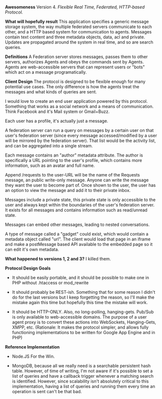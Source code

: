 **Awesomeness** Version 4. _Flexible Real Time, Federated, HTTP-based Protocol._

__What will hopefully result__
This application specifies a generic message storage system, the way multiple federated servers communicate to each other, and a HTTP based system for communication to agents. Messages contain text content and three metadata objects, data, acl and private. Updates are propagated around the system in real time, and so are search queries. 

__Definitions__
A Federation server stores messages, passes them to other servers, authorizes Agents and obeys the commands sent by Agents. Agents are web-accessible servers that can represent users or "bots" which act on a message programatically.

__Client Design__
The protocol is designed to be flexible enough for many potential use cases. The only difference is how the agents treat the messages and what kinds of queries are sent.

I would love to create an end user application powered by this protocol. Something that works as a social network and a means of communication. Think Facebook and it's Mail system or Gmail+Buzz.

Each user has a profile, it's actually just a message. 

A federation server can run a query on messages by a certain user on that user's federation server (since every message accessed/modified by a user will be mirrored by the federation server). That list would be the activity list, and can be aggregated into a single stream. 

Each message contains an "author" metadata attribute. The author is specifically a URL pointing to the user's profile, which contains more information, such as an avatar and full name.

Append /requests to the user-URL will be the name of the Requests message, an public write-only message. Anyone can write the message they want the user to become part of. Once shown to the user, the user has an option to view the message and add it to their private inbox.

Messages include a private state, this private state is only accessible to the user and always kept within the boundaries of the user's federation server. It exists for all messages and contains information such as read/unread state.

Messages can embed other messages, leading to nested conversations.

A type of message called a "gadget" could exist, which would contain a metadata object called "url". The client would load that page in an iframe and make a postMessage based API available to the embedded page so it can edit it's own metadata.

__What happened to versions 1, 2 and 3?__ I killed them.

__Protocol Design Goals__

* It should be easily portable, and it should be possible to make one in PHP without .htaccess or mod_rewrite

* It should probably be REST-ish. Something that for some reason I didn't do for the last versions but I keep forgetting the reason, so I'll make the mistake again this time but hopefully this time the mistake will work.

* It should be HTTP-ONLY. Also, no long-polling, hanging-gets. Pub/Sub is only available to web-accessible domains. The purpose of a user agent proxy is to convert these actions into WebSockets, Hanging-Gets, XMPP, etc. (Rationale: It makes the protocol simpler, and allows fully functioning implementations to be written for Google App Engine and in PHP)
	
	
	
__Reference Implementation__

* Node.JS For the Win.

* MongoDB, because all we really need is a searchable persistent hash table. However, of time of writing, I'm not aware if it's possible to set a list of queries and have a callback trigger whenever a matching search is identified. However, since scalability isn't absolutely critical to this implementation, having a list of queries and running them every time an operation is sent can't be that bad.